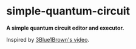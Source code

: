 # simple-quantum-circuit

**A simple quantum circuit editor and executor.**

Inspired by [3Blue1Brown's video](https://youtu.be/RQWpF2Gb-gU).
